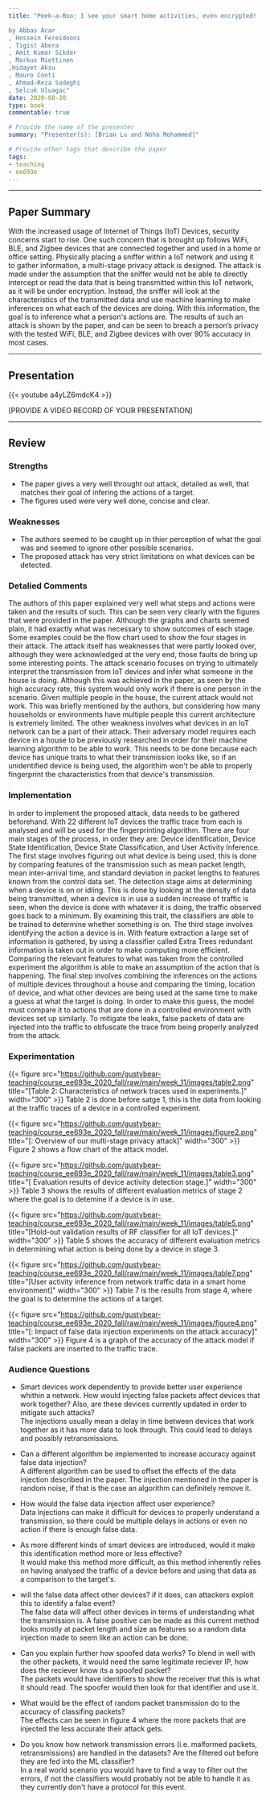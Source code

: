 ```yaml
---
title: "Peek-a-Boo: I see your smart home activities, even encrypted!

by Abbas Acar
, Hossein Fereidooni
, Tigist Abera
, Amit Kumar Sikder
, Markus Miettinen
,Hidayet Aksu
, Mauro Conti
, Ahmad-Reza Sadeghi
, Selcuk Uluagac"
date: 2020-08-30
type: book
commentable: true

# Provide the name of the presenter
summary: "Presenter(s): [Brian Lu and Noha Mohammed]"

# Provide other tags that describe the paper
tags:
- teaching
- ee693e
---
```


***
## Paper Summary
  With the increased usage of Internet of Things (IoT) Devices, security concerns start to rise. One such concern that is brought up follows WiFi, BLE, and Zigbee devices that are connected together and used in a home or office setting. Physically placing a sniffer within a IoT network and using it to gather information, a multi-stage privacy attack is designed. The attack is made under the assumption that the sniffer would not be able to directly intercept or read the data that is being transmitted within this IoT network, as it will be under encryption. Instead, the sniffer will look at the characteristics of the transmitted data and use machine learning to make inferences on what each of the devices are doing. With this information, the goal is to inference what a person's actions are. The results of such an attack is shown by the paper, and can be seen to breach a person’s privacy with the tested WiFi, BLE, and Zigbee devices with over 90% accuracy in most cases.



***

## Presentation
{{< youtube a4yLZ6mdcK4 >}}

[PROVIDE A VIDEO RECORD OF YOUR PRESENTATION]
***

## Review
### Strengths
- The paper gives a very well throught out attack, detailed as well, that matches their goal of infering the actions of a target.
- The figures used were very well done, concise and clear.

### Weaknesses
- The authors seemed to be caught up in thier perception of what the goal was and seemed to ignore other possible scenarios.
- The proposed attack has very strict limitations on what devices can be detected.

### Detalied Comments
The authors of this paper explained very well what steps and actions were taken and the results of such. This can be seen very clearly with the figures that were provided in the paper. Although the graphs and charts seemed plain, it had exactly what was necessary to show outcomes of each stage. Some examples could be the flow chart used to show the four stages in their attack. The attack itself has weaknesses that were partly looked over, although they were acknowledged at the very end, those faults do bring up some interesting points. The attack scenario focuses on trying to ultimately interpret the transmission from IoT devices and infer what someone in the house is doing. Although this was achieved in the paper, as seen by the high accuracy rate, this system would only work if there is one person in the scenario. Given multiple people in the house, the current attack would not work. This was briefly mentioned by the authors, but considering how many households or environments have multiple people this current architecture is extremely limited. The other weakness involves what devices in an IoT network can be a part of their attack. Their adversary model requires each device in a house to be previously researched in order for their machine learning algorithm to be able to work. This needs to be done because each device has unique traits to what their transmission looks like, so if an unidentified device is being used, the algorithim won't be able to properly fingerprint the characteristics from that device's transmission. 

### Implementation
In order to implement the proposed attack, data needs to be gathered beforehand. With 22 different IoT devices the traffic trace from each is analysed and will be used for the fingerprinting algorithm. There are four main stages of the process, in order they are: Device identification, Device State Identification, Device State Classification, and User Activity Inference. The first stage involves figuring out what device is being used, this is done by comparing features of the transmission such as mean packet length, mean inter-arrival time, and standard deviation in packet lengths to features known from the control data set. The detection stage aims at determining when a device is on or idling. This is done by looking at the density of data being transmitted, when a device is in use a sudden increase of traffic is seen, when the device is done with whatever it is doing, the traffic observed goes back to a minimum. By examining this trait, the classifiers are able to be trained to determine whether something is on. The third stage involves identifying the action a device is in. With feature extraction a large set of information is gathered, by using a classifier called Extra Trees redundant information is taken out in order to make computing more efficient. Comparing the relevant features to what was taken from the controlled experiment the algorithm is able to make an assumption of the action that is happening. The final step involves combining the inferences on the actions of multiple devices throughout a house and comparing the timing, location of device, and what other devices are being used at the same time to make a guess at what the target is doing. In order to make this guess, the model must compare it to actions that are done in a controlled environment with devices set up similarly. To mitigate the leaks, false packets of data are injected into the traffic to obfuscate the trace from being properly analyzed from the attack. 


### Experimentation


{{< figure src="https://github.com/gustybear-teaching/course_ee693e_2020_fall/raw/main/week_11/images/table2.png" title="[Table 2: Characteristics of network traces used in experiments.]" width="300" >}}
Table 2 is done before satge 1, this is the data from looking at the traffic traces of a device in a controlled experiment.

{{< figure src="https://github.com/gustybear-teaching/course_ee693e_2020_fall/raw/main/week_11/images/figure2.png" title="[: Overview of our multi-stage privacy attack]" width="300" >}}
Figure 2 shows a flow chart of the attack model. 

{{< figure src="https://github.com/gustybear-teaching/course_ee693e_2020_fall/raw/main/week_11/images/table3.png" title="[ Evaluation results of device activity detection stage.]" width="300" >}}
Table 3 shows the results of different evaluation metrics of stage 2 where the goal is to detemine if a device is in use.

{{< figure src="https://github.com/gustybear-teaching/course_ee693e_2020_fall/raw/main/week_11/images/table5.png" title="[Hold-out validation results of RF classifier for all
IoT devices.]" width="300" >}}
Table 5 shows the accuracy of different evaluation metrics in determining what action is being done by a device in stage 3.

{{< figure src="https://github.com/gustybear-teaching/course_ee693e_2020_fall/raw/main/week_11/images/table7.png" title="[User activity inference from network traffic data in
a smart home environment]" width="300" >}}
Table 7 is the results from stage 4, where the goal is to determine the actions of a target.

{{< figure src="https://github.com/gustybear-teaching/course_ee693e_2020_fall/raw/main/week_11/images/figure4.png" title="[: Impact of false data injection experiments on the
attack accuracy]" width="300" >}}
Figure 4 is a graph of the accuracy of the attack model if false packets are inserted to the traffic trace.

### Audience Questions

- Smart devices work dependently to provide better user experience whithin a network. How would injecting false packets affect devices that work together? Also, are these devices currently updated in order to mitigate such attacks?
 <br />The injections usually mean a delay in time between devices that work together as it has more data to look through. This could lead to delays and possibly retransmissions.


- Can a different algorithm be implemented to increase accuracy against false data injection?
<br />A different algorithm can be used to offset the effects of the data injection described in the paper. The injection mentioned in the paper is random noise, if that is the case an algorithm can definitely remove it.
 
- How would the false data injection affect user experience?
  <br />Data injections can make it difficult for devices to properly understand a transmission, so there could be multiple delays in actions or even no action if there is enough false data.

 
- As more different kinds of smart devices are introduced, would it make this identification method more or less effective?
 <br />It would make this method more difficult, as this method inherently relies on having analysed the traffic of a device before and using that data as a comparison to the target's.
 
- will the false data affect other devices? if it does, can attackers exploit this to identify a false event?
 <br />The false data will affect other devices in terms of understanding what the transmission is. A false positive can be made as this current method looks mostly at packet length and size as features so a random data injection made to seem like an action can be done.
 
- Can you explain further how spoofed data works? To blend in well with the other packets, it would need the same legitimate reciever IP, how does the reciever know its a spoofed packet?
 <br />The packets would have identifiers to show the receiver that this is what it should read. The spoofer would then look for that identifier and use it.
 
- What would be the effect of random packet transmission do to the accuracy of classifing packets?
 <br />The effects can be seen in figure 4 where the more packets that are injected the less accurate their attack gets.
 
- Do you know how network transmission errors (i.e. malformed packets, retransmissions) are handled in the datasets? Are the filtered out before they are fed into the ML classifier?
 <br />In a real world scenario you would have to find a way to filter out the errors, if not the classifiers would probably not be able to handle it as they currently don't have a protocol for this event.
 
